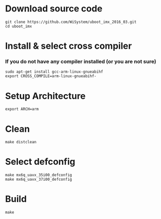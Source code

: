 # Download source code
    git clone https://github.com/WiSystem/uboot_imx_2016_03.git
    cd uboot_imx

# Install & select cross compiler

### If you do not have any compiler installed (or you are not sure)
    sudo apt-get install gcc-arm-linux-gnueabihf
    export CROSS_COMPILE=arm-linux-gnueabihf-
	
# Setup Architecture
    export ARCH=arm

# Clean 
    make distclean
	
# Select defconfig
    make mx6q_uavx_35i00_defconfig
    make mx6q_uavx_37i00_defconfig

# Build 
    make
